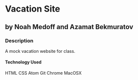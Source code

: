 # Vacation Site

## by Noah Medoff and Azamat Bekmuratov

### Description
A mock vacation website for class.

#### Technology Used
HTML
CSS
Atom
Git
Chrome
MacOSX
